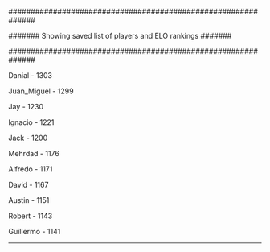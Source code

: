 ##############################################################

####### Showing saved list of players and ELO rankings #######

##############################################################


Danial - 1303


Juan_Miguel - 1299


Jay - 1230


Ignacio - 1221


Jack - 1200


Mehrdad - 1176


Alfredo - 1171


David - 1167


Austin - 1151


Robert - 1143


Guillermo - 1141



--------------------------------------------------------------
